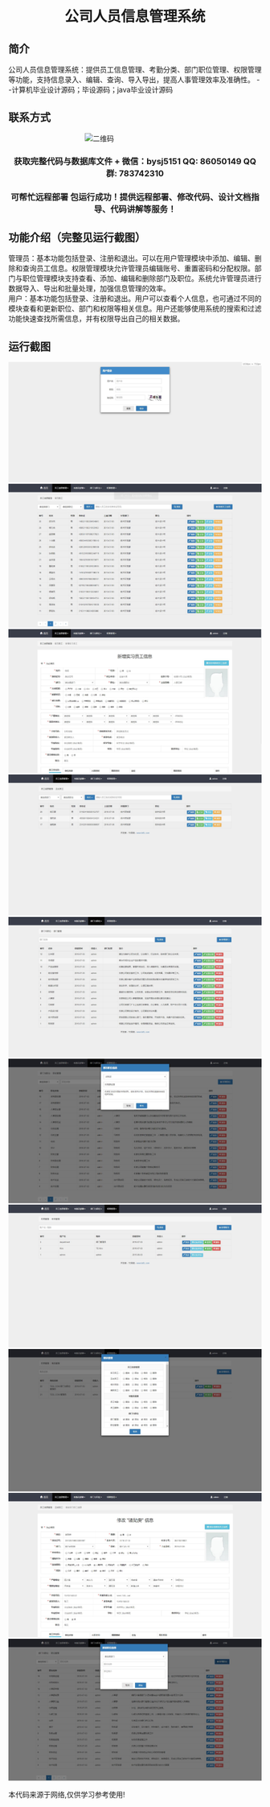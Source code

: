 <p><h1 align="center">公司人员信息管理系统</h1></p>

## 简介
公司人员信息管理系统：提供员工信息管理、考勤分类、部门职位管理、权限管理等功能，支持信息录入、编辑、查询、导入导出，提高人事管理效率及准确性。    --计算机毕业设计源码；毕设源码；java毕业设计源码


## 联系方式
<img src="https://bs-1329754181.cos.ap-shanghai.myqcloud.com/wx.jpg" alt="二维码" style="display: block; margin: 0 auto;" width="200px">
<p><h3 align="center">获取完整代码与数据库文件 + 微信：bysj5151 QQ: 86050149 QQ群: 783742310</h3></p>
<p><h3 align="center">可帮忙远程部署 包运行成功！提供远程部署、修改代码、设计文档指导、代码讲解等服务！</h3></p>

## 功能介绍（完整见运行截图）
管理员：基本功能包括登录、注册和退出。可以在用户管理模块中添加、编辑、删除和查询员工信息。权限管理模块允许管理员编辑账号、重置密码和分配权限。部门与职位管理模块支持查看、添加、编辑和删除部门及职位。系统允许管理员进行数据导入、导出和批量处理，加强信息管理的效率。  
用户：基本功能包括登录、注册和退出。用户可以查看个人信息，也可通过不同的模块查看和更新职位、部门和权限等相关信息。用户还能够使用系统的搜索和过滤功能快速查找所需信息，并有权限导出自己的相关数据。


## 运行截图
![](imgs/588112-20230219125711616-1968258949.jpg)
![](imgs/588112-20230219125717730-1030887124.jpg)
![](imgs/588112-20230219125726618-1061543618.jpg)
![](imgs/588112-20230219125731960-1708576204.jpg)
![](imgs/588112-20230219125737014-1162023946.jpg)
![](imgs/588112-20230219125744172-316146769.jpg)
![](imgs/588112-20230219125748463-109293964.jpg)
![](imgs/588112-20230219125753337-939811505.jpg)
![](imgs/588112-20230219125800230-801230543.jpg)
![](imgs/588112-20230219125805500-461682146.jpg)

<p>本代码来源于网络,仅供学习参考使用!</p>

